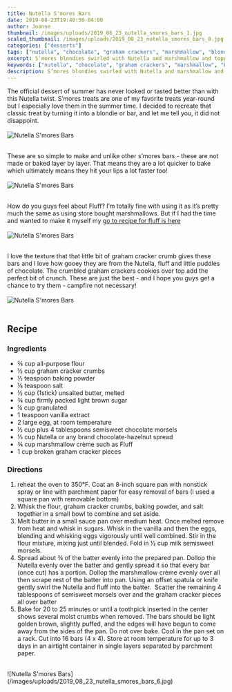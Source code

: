 ```yaml
---
title: Nutella S'mores Bars
date: 2019-08-23T19:40:50-04:00
author: Joanne
thumbnail: /images/uploads/2019_08_23_nutella_smores_bars_1.jpg
scaled_thumbnail: /images/uploads/2019_08_23_nutella_smores_bars_0.jpg
categories: ["desserts"]
tags: ["nutella", "chocolate", "graham crackers", "marshmallow", "blondies"]
excerpt: S’mores blondies swirled with Nutella and marshmallow and topped with crunchy graham cracker bits
keywords: ["nutella", "chocolate", "graham crackers", "marshmallow", "blondies"]
description: S’mores blondies swirled with Nutella and marshmallow and topped with crunchy graham cracker bits
---
```


The official dessert of summer has never looked or tasted better than with this Nutella twist. S’mores treats are one of my favorite treats year-round but I especially love them in the summer time. I decided to recreate that classic treat by turning it into a blondie or bar, and let me tell you, it did not disappoint. 
</br>
</br>
![Nutella S'mores Bars](/images/uploads/2019_08_23_nutella_smores_bars_2.jpg)
</br>
</br>

These are so simple to make and unlike other s’mores bars - these are not made or baked layer by layer. That means they are a lot quicker to bake which ultimately means they hit your lips a lot faster too! 
</br>
</br>
![Nutella S'mores Bars](/images/uploads/2019_08_23_nutella_smores_bars_3.jpg)
</br>
</br>

How do you guys feel about Fluff? I’m totally fine with using it as it’s pretty much the same as using store bought marshmallows. But if I had the time and wanted to make it myself my [go to recipe for fluff is here](https://www.thekitchn.com/recipe-homemade-marshmallow-fluff-222088)
</br>
</br>
![Nutella S'mores Bars](/images/uploads/2019_08_23_nutella_smores_bars_4.jpg)
</br>
</br>

I love the texture that that little bit of graham cracker crumb gives these bars and I love how gooey they are from the Nutella, fluff and little puddles of chocolate. The crumbled graham crackers cookies over top add the perfect bit of crunch. These are just the best - and I hope you guys get a chance to try them - campfire not necessary! 
</br>
</br>
![Nutella S'mores Bars](/images/uploads/2019_08_23_nutella_smores_bars_5.jpg)
</br>
</br>

## Recipe
### Ingredients

* <span itemprop="ingredients">¾ cup all-purpose flour</span>
* <span itemprop="ingredients">½ cup graham cracker crumbs </span>
* <span itemprop="ingredients">½ teaspoon baking powder</span>
* <span itemprop="ingredients">⅛ teaspoon salt</span>
* <span itemprop="ingredients">½ cup (1stick) unsalted butter, melted</span>
* <span itemprop="ingredients">&frac34; cup firmly packed light brown sugar</span>
* <span itemprop="ingredients">&frac14; cup granulated </span>
* <span itemprop="ingredients">1 teaspoon vanilla extract</span>
* <span itemprop="ingredients">2 large egg, at room temperature</span>
* <span itemprop="ingredients">&frac12; cup plus 4 tablespoons semisweet chocolate morsels </span>
* <span itemprop="ingredients">⅓ cup Nutella or any brand chocolate-hazelnut spread</span>
* <span itemprop="ingredients">¾ cup marshmallow crème such as Fluff</span>
* <span itemprop="ingredients">1 cup broken graham cracker pieces</span>

### Directions

1. reheat the oven to 350°F. Coat an 8-inch square pan with nonstick spray or line with parchment paper for easy removal of bars (I used a square pan with removable bottom)
1. Whisk the flour, graham cracker crumbs, baking powder, and salt together in a small bowl to combine and set aside.
1. Melt butter in a small sauce pan over medium heat. Once melted remove from heat and whisk in sugars. Whisk in the vanilla and then the eggs, blending and whisking eggs vigorously until well combined. Stir in the flour mixture, mixing just until blended. Fold in &frac12; cup milk semisweet morsels.
1. Spread about &frac34; of the batter evenly into the prepared pan. Dollop the Nutella evenly over the batter and gently spread it so that every bar (once cut) has a portion. Dollop the marshmallow crème evenly over all then scrape rest of the batter into pan. Using an offset spatula or knife gently swirl the Nutella and fluff into the batter.  Scatter the remaining 4 tablespoons of semisweet morsels over and the graham cracker pieces all over batter 
1. Bake for 20 to 25 minutes or until a toothpick inserted in the center shows several moist crumbs when removed. The bars should be light golden brown, slightly puffed, and the edges will have begun to come away from the sides of the pan. Do not over bake. Cool in the pan set on a rack. Cut into 16 bars (4 x 4). Store at room temperature for up to 3 days in an airtight container in single layers separated by parchment paper.

</br>
![Nutella S'mores Bars](/images/uploads/2019_08_23_nutella_smores_bars_6.jpg)